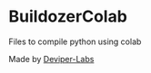 # BuildozerColab
Files to compile python using colab

Made by [Deviper-Labs](https://github.com/Deviper-Labs)
